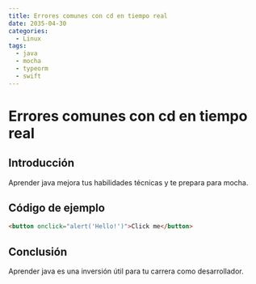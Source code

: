 ```yaml
---
title: Errores comunes con cd en tiempo real
date: 2035-04-30
categories:
  - Linux
tags:
  - java
  - mocha
  - typeorm
  - swift
---
```


# Errores comunes con cd en tiempo real

## Introducción

Aprender java mejora tus habilidades técnicas y te prepara para mocha.

## Código de ejemplo

```html
<button onclick="alert('Hello!')">Click me</button>
```

## Conclusión

Aprender java es una inversión útil para tu carrera como desarrollador.
